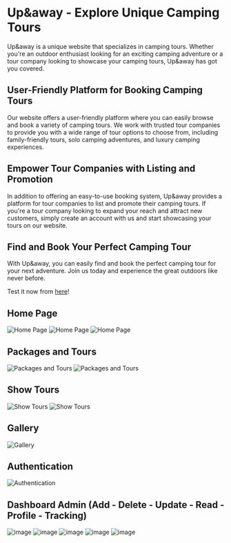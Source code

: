 # Up&away - Explore Unique Camping Tours

Up&away is a unique website that specializes in camping tours. Whether you're an outdoor enthusiast looking for an exciting camping adventure or a tour company looking to showcase your camping tours, Up&away has got you covered.

## User-Friendly Platform for Booking Camping Tours

Our website offers a user-friendly platform where you can easily browse and book a variety of camping tours. We work with trusted tour companies to provide you with a wide range of tour options to choose from, including family-friendly tours, solo camping adventures, and luxury camping experiences.

## Empower Tour Companies with Listing and Promotion

In addition to offering an easy-to-use booking system, Up&away provides a platform for tour companies to list and promote their camping tours. If you're a tour company looking to expand your reach and attract new customers, simply create an account with us and start showcasing your tours on our website.

## Find and Book Your Perfect Camping Tour

With Up&away, you can easily find and book the perfect camping tour for your next adventure. Join us today and experience the great outdoors like never before.

Test it now from [here](https://real-tiara-pike.cyclic.app)!

## Home Page
![Home Page](https://github.com/Ahmedhossamdev/upandaway/assets/99441866/8593df62-fa41-4ca7-8342-efabe4089d29)
![Home Page](https://github.com/Ahmedhossamdev/upandaway/assets/99441866/5672cb9f-85a7-47b0-a651-903cf526ef79)
![Home Page](https://github.com/Ahmedhossamdev/upandaway/assets/99441866/f8c68830-9a7a-44c6-bb6b-2c967d19a2f0)

## Packages and Tours
![Packages and Tours](https://github.com/Ahmedhossamdev/upandaway/assets/99441866/91cde532-927f-4555-a0b0-538f4e520b8e)
![Packages and Tours](https://github.com/Ahmedhossamdev/upandaway/assets/99441866/74fe484b-1def-454a-80e9-767a83408903)

## Show Tours
![Show Tours](https://github.com/Ahmedhossamdev/upandaway/assets/99441866/1df7fc95-22b2-40dd-9560-8cc6445a8b00)
![Show Tours](https://github.com/Ahmedhossamdev/upandaway/assets/99441866/daadf18f-98a8-43fa-9847-dd32af0e2289)

## Gallery
![Gallery](https://github.com/Ahmedhossamdev/upandaway/assets/99441866/cc4298dd-201a-414e-a6d8-c6104f3087f6)

## Authentication
![Authentication](https://github.com/Ahmedhossamdev/upandaway/assets/99441866/77e05a6d-9b98-4231-b6b3-b2df703f4624)

## Dashboard Admin (Add - Delete - Update - Read - Profile - Tracking)
![image](https://github.com/Ahmedhossamdev/upandaway/assets/99441866/b7bb53c5-a20c-4662-abc9-1e8172a5099a)
![image](https://github.com/Ahmedhossamdev/upandaway/assets/99441866/4e57b25e-8ff7-460b-abce-c52f254abd32)
![image](https://github.com/Ahmedhossamdev/upandaway/assets/99441866/8d7fe679-1e29-4682-9cef-68ab8bdf1bd3)
![image](https://github.com/Ahmedhossamdev/upandaway/assets/99441866/26268d75-12a7-4a3f-bd53-76e1f6f75d65)
![image](https://github.com/Ahmedhossamdev/upandaway/assets/99441866/024209f5-f227-44a8-a497-cf45e1594836)

